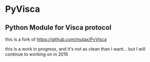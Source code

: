 # PyVisca
Python Module for Visca protocol
---
this is a fork of https://github.com/mutax/PyVisca

this is a work in progress, and it's not as clean than I want… but I will continue to working on in 2016
